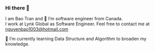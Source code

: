 ### Hi there 👋
I am Bao Tran and 🔭 I’m software engineer from Canada.   
I work at Lynk Global as Software Engineer. Feel free to contact me at nguyenbao1003@hotmail.com

🌱 I’m currently learning Data Structure and Algorithm to broaden my knowledge.
<!--
**n1340t/n1340t** is a ✨ _special_ ✨ repository because its `README.md` (this file) appears on your GitHub profile.

Here are some ideas to get you started:
- 👯 I’m looking to collaborate on ...
- 🤔 I’m looking for help with ...
- 💬 Ask me about ...
- 📫 How to reach me: ...
- 😄 Pronouns: ...
- ⚡ Fun fact: ...
-->
